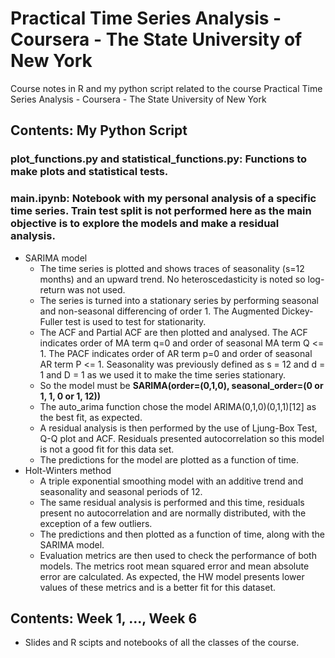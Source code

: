 # Practical Time Series Analysis - Coursera - The State University of New York
Course notes in R and my python script related to the course Practical Time Series Analysis - Coursera - The State University of New York

## Contents: My Python Script
### plot_functions.py and statistical_functions.py: Functions to make plots and statistical tests.
### main.ipynb: Notebook with my personal analysis of a specific time series. Train test split is not performed here as the main objective is to explore the models and make a residual analysis. 
  * SARIMA model
    - The time series is plotted and shows traces of seasonality (s=12 months) and an upward trend. No heteroscedasticity is noted so log-return was not used.
    - The series is turned into a stationary series by performing seasonal and non-seasonal differencing of order 1. The Augmented Dickey-Fuller test is used to test for stationarity.
    - The ACF and Partial ACF are then plotted and analysed. The ACF indicates order of MA term q=0 and order of seasonal MA term Q <= 1. The PACF indicates order of AR term p=0 and order of seasonal AR term P <= 1. Seasonality was previously defined as s = 12 and d = 1 and D = 1 as we used it to make the time series stationary.
    - So the model must be **SARIMA(order=(0,1,0), seasonal_order=(0 or 1, 1, 0 or 1, 12))**
    - The auto_arima function chose the model ARIMA(0,1,0)(0,1,1)[12] as the best fit, as expected.
    - A residual analysis is then performed by the use of Ljung-Box Test, Q-Q plot and ACF. Residuals presented autocorrelation so this model is not a good fit for this data set.
    - The predictions for the model are plotted as a function of time.
 * Holt-Winters method
    - A triple exponential smoothing model with an additive trend and seasonality and seasonal periods of 12.
    - The same residual analysis is performed and this time, residuals present no autocorrelation and are normally distributed, with the exception of a few outliers.
    - The predictions and then plotted as a function of time, along with the SARIMA model.
    - Evaluation metrics are then used to check the performance of both models. The metrics root mean squared error and mean absolute error are calculated. As expected, the HW model presents lower values of these metrics and is a better fit for this dataset.

## Contents: Week 1, ..., Week 6
  * Slides and R scipts and notebooks of all the classes of the course.


